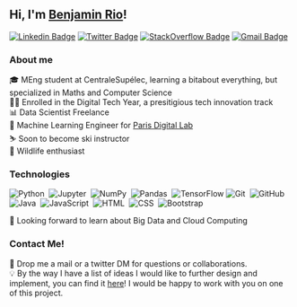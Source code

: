 ## Hi, I'm [Benjamin Rio](https://github.com/benjamrio/)!
[![Linkedin Badge](https://img.shields.io/badge/LinkedIn-0077B5?style=for-the-badge&logo=linkedin&logoColor=white)](https://www.linkedin.com/in/benjamin-rio-3884b5166/)
[![Twitter Badge](https://img.shields.io/badge/Twitter-1DA1F2?style=for-the-badge&logo=twitter&logoColor=white)](https://twitter.com/KDevelopper)
[![StackOverflow Badge](https://img.shields.io/badge/Stack_Overflow-FE7A16?style=for-the-badge&logo=stack-overflow&logoColor=white)](https://stackoverflow.com/users/15190888/benjamin-rio)
[![Gmail Badge](https://img.shields.io/badge/Gmail-D14836?style=for-the-badge&logo=gmail&logoColor=white)](mailto:benjamin.rio.dev@gmail.com)

### About me
🎓 MEng student at CentraleSupélec, learning a bitabout everything, but specialized in Maths and Computer Science<br>
👨‍💻 Enrolled in the Digital Tech Year, a presitigious tech innovation track<br>
📊 Data Scientist Freelance<br>
🤖 Machine Learning Engineer for [Paris Digital Lab](https://paris-digital-lab.com/)<br>
⛷️ Soon to become ski instructor<br>
🦈 Wildlife enthusiast<br>

### Technologies
![Python](https://img.shields.io/badge/-Python-05122A?style=flat&logo=python)&nbsp;
![Jupyter](https://img.shields.io/badge/-Jupyter-black?&style=flat&logo=Jupyter)&nbsp;
![NumPy](https://img.shields.io/badge/numpy%20-%23013243.svg?&style=flat&logo=numpy)&nbsp;
![Pandas](https://img.shields.io/badge/pandas%20-%23150458.svg?&style=flat&logo=pandas)&nbsp;
![TensorFlow](https://img.shields.io/badge/-TensorFlow-05122A?&style=flat&logo=tensorflow)
![Git](https://img.shields.io/badge/-Git-05122A?style=flat&logo=git)&nbsp;
![GitHub](https://img.shields.io/badge/-GitHub-05122A?style=flat&logo=github)&nbsp;
![Java](https://img.shields.io/badge/-Java-1665BE?style=flat&logo=Java)&nbsp;
![JavaScript](https://img.shields.io/badge/-JavaScript-black?style=flat&logo=javascript)&nbsp;
![HTML](https://img.shields.io/badge/-HTML-05122A?style=flat&logo=HTML5)&nbsp;
![CSS](https://img.shields.io/badge/-CSS-05122A?style=flat&logo=CSS3&logoColor=1572B6)&nbsp;
![Bootstrap](https://img.shields.io/badge/-Bootstrap-05122A?style=flat&logo=bootstrap&logoColor=563D7C)

👀 Looking forward to learn about Big Data and Cloud Computing


### Contact Me!
📧 Drop me a mail or a twitter DM for questions or collaborations.<br>
💡 By the way I have a list of ideas I would like to further design and implement, you can find it [here](https://github.com/benjamrio/project_ideas)! I would be happy to work with you on one of this project.
<!---
benjamrio/benjamrio is a ✨ special ✨ repository because its `README.md` (this file) appears on your GitHub profile.
You can click the Preview link to take a look at your changes.

![Benjamin's top languages](https://github-readme-stats.vercel.app/api/top-langs/?username=benjamrio&show_icons=true&title_color=f6c32c&icon_color=f6c32c&text_color=9f9f9f&bg_color=151515&count_private=true&layout=compact)
--->
